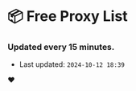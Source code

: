 # :package: Free Proxy List
### Updated every 15 minutes.

- Last updated: `2024-10-12 18:39`

:heart:
